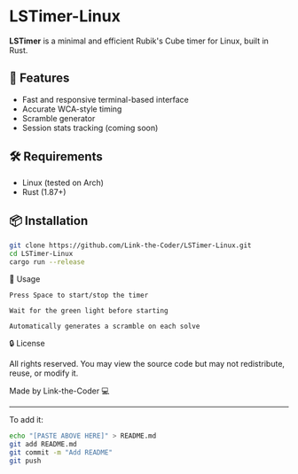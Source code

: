 # LSTimer-Linux

**LSTimer** is a minimal and efficient Rubik's Cube timer for Linux, built in Rust.

## 🚀 Features
- Fast and responsive terminal-based interface
- Accurate WCA-style timing
- Scramble generator
- Session stats tracking (coming soon)

## 🛠 Requirements
- Linux (tested on Arch)
- Rust (1.87+)

## 📦 Installation

```bash
git clone https://github.com/Link-the-Coder/LSTimer-Linux.git
cd LSTimer-Linux
cargo run --release
```

🧠 Usage

    Press Space to start/stop the timer

    Wait for the green light before starting

    Automatically generates a scramble on each solve

🔒 License

All rights reserved.
You may view the source code but may not redistribute, reuse, or modify it.

Made by Link-the-Coder 💻


---

To add it:

```bash
echo "[PASTE ABOVE HERE]" > README.md
git add README.md
git commit -m "Add README"
git push
```

